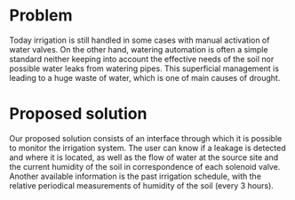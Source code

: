 # Problem
Today irrigation is still handled in some cases with manual activation of water valves. On the other hand, watering automation is often a simple standard neither keeping into account the effective needs of the soil nor possible water leaks from watering pipes. This superficial management is leading to a huge waste of water, which is one of main causes of drought.

# Proposed solution
Our proposed solution consists of an interface through which it is possible to monitor the irrigation system. The user can know if a leakage is detected and where it is located, as well as the flow of water at the source site and the current humidity of the soil in correspondence of each solenoid valve. Another available information is the past irrigation schedule, with the relative periodical measurements of humidity of the soil (every 3 hours). 
